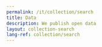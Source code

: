 ```yaml
---
permalink: /it/collection/search
title: Data
description: We publish open data
layout: collection-search
lang-ref: collection/search
---
```


